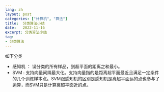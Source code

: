```yaml
---
lang: zh
layout: post
categories: ["计算机", "算法"]
title:  分类算法小结
date:   2022-11-16
excerpt: 分类算法小结
tag:
- 分类算法
---
```



如下分类

   - 感知机 ： 误分类的所有样品，到超平面的距离之和最小。
   - SVM : 支持向量间隔最大化。支持向量指的是距离超平面最近且满足一定条件的几个训练样本点。SVM跟感知机的区别是感知机是离超平面远的点也参与了运算，而SVM只是计算离超平面近的点。